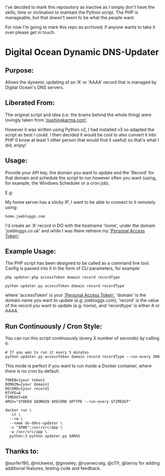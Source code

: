 I've decided to mark this reposotory as inactive as I simply don't have the skills, time or inclination to maintain the Python script. The PHP is manageable, but that doesn't seem to be what the people want.

For now I'm going to mark this repo as archived; if anyone wants to take it over please get in touch.


Digital Ocean Dynamic DNS-Updater
=================================

Purpose:
--------
Allows the dynamic updating of an 'A' or 'AAAA' record that is managed by Digital Ocean's DNS servers.


Liberated From:
---------------
The original script and idea (i.e. the brains behind the whole thing) were lovingly taken from ['pushingkarma.com'](http://pushingkarma.com/notebook/dynamic-dns-your-home-pc-using-digitaloceans-api/).

However it was written using Python v2, I had installed v3 so adapted the script as best I could. I then decided it would be cool to also convert it into PHP (I know at least 1 other person that would find it useful) so that's what I did, enjoy!


Usage:
------
Provide your API key, the domain you want to update and the 'Record' for that domain and schedule the script to run however
often you want (using, for example, the Windows Scheduler or a cron job).

E.g:

My home server has a sticky IP, I want to be able to connect to it remotely using:

    home.joebloggs.com

I'd create an 'A' record in DO with the hostname 'home', under the domain 'joebloggs.co.uk' and while I was there
retrieve my ['Personal Access Token'](https://cloud.digitalocean.com/settings/applications).


Example Usage:
--------------
The PHP script has been designed to be called as a command line tool. Config is passed into it in the form of CLI parameters, for example:

    php updater.php accessToken domain record recordType

    python updater.py accessToken domain record recordType

where 'accessToken' is your ['Personal Access Token'](https://cloud.digitalocean.com/settings/applications), 'domain' is the domain name you want to update
(e.g: joebloggs.com), 'record' is the value of the record you want to update (e.g: home), and 'recordtype' is either A or AAAA.


Run Continuously / Cron Style:
-----------------------------

You can run this script continuously (every X number of seconds) by calling it:

    # If you wan to run it every 5 minutes
    python updater.py accessToken domain record recordType --run-every 300

This mode is perfect if you want to run inside a Docker container, where there is no cron by default.

    TOKEN={your token}
    DOMAIN={your domain}
    RECORD={your record}
    RTYPE=A
    TIMEOUT=60
    ARGS="$TOKEN $DOMAIN $RECORD $RTYPE --run-every $TIMEOUT"

    docker run \
      -it \
      --rm \
      --name do-ddns-updater \
      -v "$PWD":/usr/src/app \
      -w /usr/src/app \
      python:3 python updater.py $ARGS


Thanks to:
----------
@surfer190, @nickwest, @gnoeley, @ryanwcraig, @c17r, @larroy for adding additional features, testing code and feedback.
